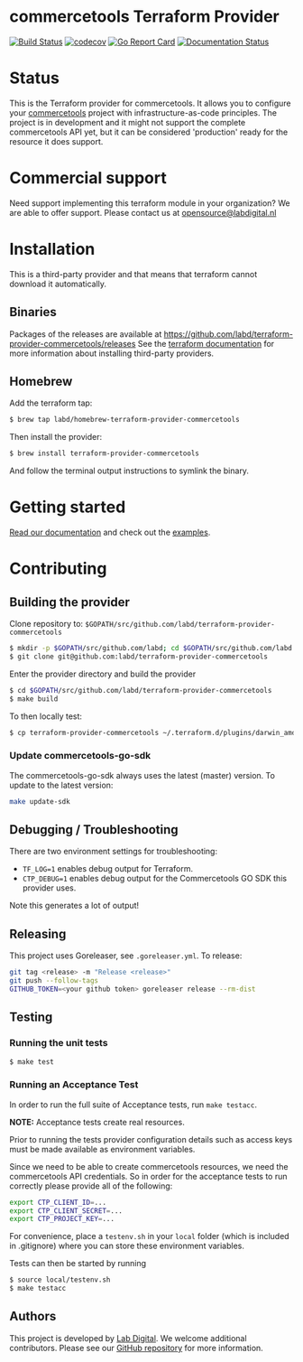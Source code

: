 # commercetools Terraform Provider

[![Build Status](https://dev.azure.com/lab-digital/terraform-provider-commercetools/_apis/build/status/labd.terraform-provider-commercetools?branchName=master)](https://dev.azure.com/lab-digital/terraform-provider-commercetools/_build/latest?definitionId=5&branchName=master)
[![codecov](https://codecov.io/gh/LabD/terraform-provider-commercetools/branch/master/graph/badge.svg)](https://codecov.io/gh/LabD/terraform-provider-commercetools)
[![Go Report Card](https://goreportcard.com/badge/github.com/labd/terraform-provider-commercetools)](https://goreportcard.com/report/github.com/labd/terraform-provider-commercetools)
[![Documentation Status](https://readthedocs.org/projects/commercetools-terraform-provider/badge/?version=latest)](https://commercetools-terraform-provider.readthedocs.io/en/latest/?badge=latest)

# Status

This is the Terraform provider for commercetools. It allows you to configure your
[commercetools](https://commercetools.com/) project with infrastructure-as-code principles. The project is in development and it might not support the complete commercetools API yet, but it can be considered 'production' ready for the resource it does support.

# Commercial support
Need support implementing this terraform module in your organization? We are able to offer support. Please contact us at opensource@labdigital.nl

# Installation

This is a third-party provider and that means that terraform cannot download it automatically. 

## Binaries

Packages of the releases are available at https://github.com/labd/terraform-provider-commercetools/releases See the [terraform documentation](https://www.terraform.io/docs/configuration/providers.html#third-party-plugins) for more information about installing third-party providers.

## Homebrew

Add the terraform tap:

```sh
$ brew tap labd/homebrew-terraform-provider-commercetools
```

Then install the provider:

```sh
$ brew install terraform-provider-commercetools
```

And follow the terminal output instructions to symlink the binary.


# Getting started

[Read our documentation](https://readthedocs.org/projects/commercetools-terraform-provider) and check out the [examples](https://commercetools-terraform-provider.readthedocs.io/en/latest/examples/).

# Contributing

## Building the provider

Clone repository to: `$GOPATH/src/github.com/labd/terraform-provider-commercetools`

```sh
$ mkdir -p $GOPATH/src/github.com/labd; cd $GOPATH/src/github.com/labd
$ git clone git@github.com:labd/terraform-provider-commercetools
```

Enter the provider directory and build the provider

```sh
$ cd $GOPATH/src/github.com/labd/terraform-provider-commercetools
$ make build
```

To then locally test:

```sh
$ cp terraform-provider-commercetools ~/.terraform.d/plugins/darwin_amd64/terraform-provider-commercetools
```

### Update commercetools-go-sdk

The commercetools-go-sdk always uses the latest (master) version. To update to the latest version:

```sh
make update-sdk
```

## Debugging / Troubleshooting

There are two environment settings for troubleshooting:

- `TF_LOG=1` enables debug output for Terraform.
- `CTP_DEBUG=1` enables debug output for the Commercetools GO SDK this provider uses.

Note this generates a lot of output!

## Releasing

This project uses Goreleaser, see `.goreleaser.yml`. To release:

```sh
git tag <release> -m "Release <release>"
git push --follow-tags
GITHUB_TOKEN=<your github token> goreleaser release --rm-dist
```

## Testing

### Running the unit tests

```sh
$ make test
```

### Running an Acceptance Test

In order to run the full suite of Acceptance tests, run `make testacc`.

**NOTE:** Acceptance tests create real resources.

Prior to running the tests provider configuration details such as access keys
must be made available as environment variables.

Since we need to be able to create commercetools resources, we need the
commercetools API credentials. So in order for the acceptance tests to run
correctly please provide all of the following:

```sh
export CTP_CLIENT_ID=...
export CTP_CLIENT_SECRET=...
export CTP_PROJECT_KEY=...
```
For convenience, place a `testenv.sh` in your `local` folder (which is
included in .gitignore) where you can store these environment variables.

Tests can then be started by running

```sh
$ source local/testenv.sh
$ make testacc
```

## Authors
This project is developed by [Lab Digital](https://www.labdigital.nl). We
welcome additional contributors. Please see our
[GitHub repository](https://github.com/labd/terraform-provider-commercetools)
for more information.
